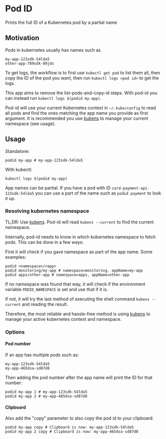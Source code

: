 # Pod ID

Prints the full ID of a Kubernetes pod by a partial name

## Motivation

Pods in kubernetes usually has names such as
```
my-app-123sdk-54lda5
other-app-789sdk-89jds
```
To get logs, the workflow is to first use `kubectl get pod` to list them all, then copy the ID of the pod you want,
then run `kubectl logs <pod id>` to get the logs.

This app aims to remove the list-pods-and-copy-id steps. With pod-id you can instead run `kubectl logs $(podid my-app)`.

Pod-id will use your current Kubernetes context in `~/.kube/config` to read all pods and find the ones matching the
app name you provide as first argument. It is recommended you use [kubens](https://github.com/ahmetb/kubectx) to manage your current namespace (see usage).

## Usage

Standalone:
```shell
podid my-app # my-app-123sdk-54lda5
```

With kubectl:
```
kubectl logs $(podid my-app)
```

App names can be partial. If you have a pod with ID `card-payment-api-123sdk-54lda5` you can use a part of the name such as `podid payment` to look it up.

### Resolving kubernetes namespace

TL;DR: Use [kubens](https://github.com/ahmetb/kubectx). Pod-id will read `kubens --current` to find the current namespace.

Internally, pod-id needs to know in which kubernetes namespace to fetch pods. This can be done in a few ways:

First it will check if you gave namespace as part of the app name. Some examples:
```shell
podid <namespace>/<app>
podid monitoring/my-app # namespace=monitoring, appName=my-app
podid apps/other-app # namespace=apps, appName=other-app
```

If no namespace was found that way, it will check if the environment variable `PODID_NAMESPACE` is set and use that if it is.

If not, it will try the last method of executing the shell command `kubens --current` and reading the result.

Therefore, the most reliable and hassle-free method is using [kubens](https://github.com/ahmetb/kubectx) to manage your active kubernetes context and namespace.

### Options

#### Pod number

If an app has multiple pods such as:
```shell
my-app-123sdk-54lda5
my-app-465dsa-sd87d8
```
Then adding the pod number after the app name will print the ID for that number:
```shell
podid my-app 1 # my-app-123sdk-54lda5
podid my-app 2 # my-app-465dsa-sd87d8
```

#### Clipboard

Also add the "copy" parameter to also copy the pod id to your clipboard:
```shell
podid my-app copy # Clipboard is now: my-app-123sdk-54lda5
podid my-app 2 copy # Clipboard is now: my-app-465dsa-sd87d8
```
